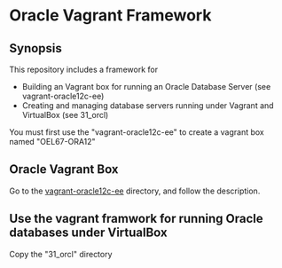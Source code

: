# Oracle Vagrant Framework

## Synopsis

This repository includes a framework for 
- Building an Vagrant box for running an Oracle Database Server (see vagrant-oracle12c-ee)
- Creating and managing database servers running under Vagrant and VirtualBox (see 31_orcl)

You must first use the "vagrant-oracle12c-ee" to create a vagrant box named "OEL67-ORA12"

## Oracle Vagrant Box

Go to the [vagrant-oracle12c-ee](./vagrant-oracle12c-ee) directory, and follow the description.

## Use the vagrant framwork for running Oracle databases under VirtualBox

Copy the "31_orcl" directory  
